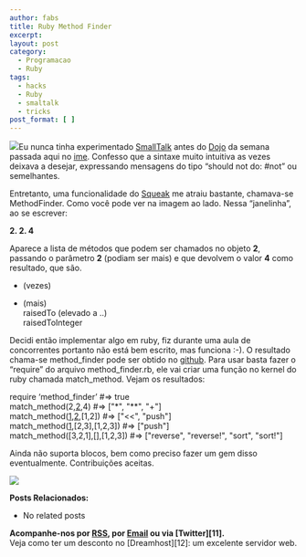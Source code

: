 ```yaml
---
author: fabs
title: Ruby Method Finder
excerpt:
layout: post
category:
  - Programacao
  - Ruby
tags:
  - hacks
  - Ruby
  - smaltalk
  - tricks
post_format: [ ]
---
```

![][1]Eu nunca tinha experimentado [SmallTalk][2] antes do [Dojo][3] da semana passada aqui no [ime][4]. Confesso que a sintaxe muito intuitiva as vezes deixava a desejar, expressando mensagens do tipo “should not do: #not” ou semelhantes.

Entretanto, uma funcionalidade do [Squeak][5] me atraiu bastante, chamava-se MethodFinder. Como você pode ver na imagem ao lado. Nessa “janelinha”, ao se escrever:

**2. 2. 4**

Aparece a lista de métodos que podem ser chamados no objeto **2**, passando o parâmetro **2** (podiam ser mais) e que devolvem o valor **4** como resultado, que são.

* (vezes)  
+ (mais)  
raisedTo (elevado a ..)  
raisedToInteger

Decidi então implementar algo em ruby, fiz durante uma aula de concorrentes portanto não está bem escrito, mas funciona :-). O resultado chama-se method_finder pode ser obtido no [github][6]. Para usar basta fazer o “require” do arquivo method\_finder.rb, ele vai criar uma função no kernel do ruby chamada match\_method. Vejam os resultados:

require ‘method_finder’ #=> true  
match_method(2,[2],4) #=> ["*", "**", "+"]  
match_method([1],[2],[1,2]) #=> ["<<", "push"]  
match_method([1],[2,3],[1,2,3]) #=> ["push"]  
match_method([3,2,1],[],[1,2,3]) #=> ["reverse", "reverse!", "sort", "sort!"]

Ainda não suporta blocos, bem como preciso fazer um gem disso eventualmente. Contribuições aceitas.

![][7]

**Posts Relacionados:** 
*   No related posts









**Acompanhe-nos por [ RSS][9], por [Email][10] ou via [Twitter][11].**  
Veja como ter um desconto no [Dreamhost][12]: um excelente servidor web.

 [1]: http://vidageek.net/wp-content/uploads/2009/03/picture-7.png
 [2]: http://www.smalltalk.org/main/
 [3]: http://www.dojosp.org/?p=76
 [4]: http://www.ime.usp.br/
 [5]: http://www.squeak.org/
 [6]: http://github.com/Fabs/method_finder/tree/master
 [7]: http://img.zemanta.com/pixy.gif?x-id=3e3b3307-a63f-4b78-85d6-bc64266e9b2d
 [8]: https://twitter.com/share
 [9]: http://feeds.feedburner.com/VidaGeek
 [10]: http://feedburner.google.com/fb/a/mailverify?uri=VidaGeek&loc=pt_BR


